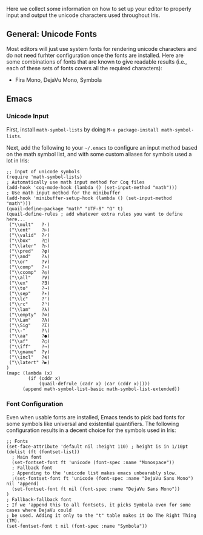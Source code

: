 Here we collect some information on how to set up your editor to properly input
and output the unicode characters used throughout Iris.

## General: Unicode Fonts

Most editors will just use system fonts for rendering unicode characters and do
not need furhter configuration once the fonts are installed.  Here are some
combinations of fonts that are known to give readable results (i.e., each of
these sets of fonts covers all the required characters):

* Fira Mono, DejaVu Mono, Symbola

## Emacs

### Unicode Input

First, install `math-symbol-lists` by doing `M-x package-install math-symbol-lists`.

Next, add the following to your `~/.emacs` to configure an input method based on the math symbol list, and with some custom aliases for symbols used a lot in Iris:
```
;; Input of unicode symbols
(require 'math-symbol-lists)
; Automatically use math input method for Coq files
(add-hook 'coq-mode-hook (lambda () (set-input-method "math")))
; Use math input method for the minibuffer
(add-hook 'minibuffer-setup-hook (lambda () (set-input-method "math")))
(quail-define-package "math" "UTF-8" "Ω" t)
(quail-define-rules ; add whatever extra rules you want to define here...
 ("\\mult"   ?⋅)
 ("\\ent"    ?⊢)
 ("\\valid"  ?✓)
 ("\\box"    ?□)
 ("\\later"  ?▷)
 ("\\pred"   ?φ)
 ("\\and"    ?∧)
 ("\\or"     ?∨)
 ("\\comp"   ?∘)
 ("\\ccomp"  ?◎)
 ("\\all"    ?∀)
 ("\\ex"     ?∃)
 ("\\to"     ?→)
 ("\\sep"    ?∗)
 ("\\lc"     ?⌜)
 ("\\rc"     ?⌝)
 ("\\lam"    ?λ)
 ("\\empty"  ?∅)
 ("\\Lam"    ?Λ)
 ("\\Sig"    ?Σ)
 ("\\-"      ?∖)
 ("\\aa"     ?●)
 ("\\af"     ?◯)
 ("\\iff"    ?↔)
 ("\\gname"  ?γ)
 ("\\incl"   ?≼)
 ("\\latert" ?▶)
)
(mapc (lambda (x)
        (if (cddr x)
            (quail-defrule (cadr x) (car (cddr x)))))
      (append math-symbol-list-basic math-symbol-list-extended))
```

### Font Configuration

Even when usable fonts are installed, Emacs tends to pick bad fonts for some
symbols like universal and existential quantifiers.  The following configuration
results in a decent choice for the symbols used in Iris:

```
;; Fonts
(set-face-attribute 'default nil :height 110) ; height is in 1/10pt
(dolist (ft (fontset-list))
  ; Main font
  (set-fontset-font ft 'unicode (font-spec :name "Monospace"))
  ; Fallback font
  ; Appending to the 'unicode list makes emacs unbearably slow.
  ;(set-fontset-font ft 'unicode (font-spec :name "DejaVu Sans Mono") nil 'append)
  (set-fontset-font ft nil (font-spec :name "DejaVu Sans Mono"))
)
; Fallback-fallback font
; If we 'append this to all fontsets, it picks Symbola even for some cases where DejaVu could
; be used. Adding it only to the "t" table makes it Do The Right Thing (TM).
(set-fontset-font t nil (font-spec :name "Symbola"))
```
